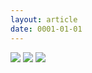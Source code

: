 ```yaml
---
layout: article
date: 0001-01-01
---
```


![](https://cdn.lewd.host/4wvvDF4p.jpg)
![](https://cdn.lewd.host/Urfbeitd.png)
![](https://cdn.lewd.host/gCARU4aN.png)